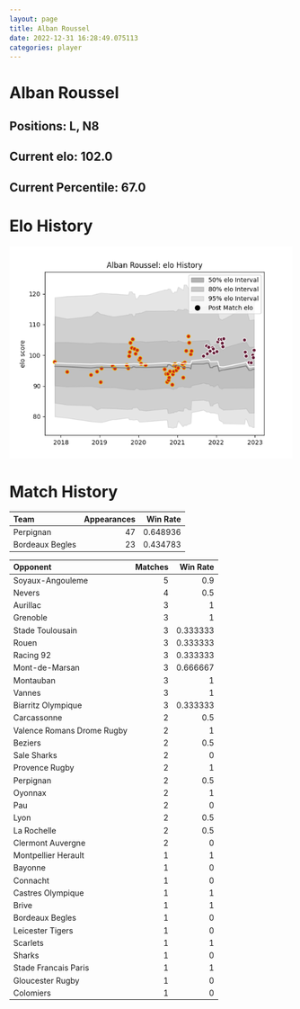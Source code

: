 ```yaml
---  
layout: page  
title: Alban Roussel  
date: 2022-12-31 16:28:49.075113  
categories: player  
---
```

# Alban Roussel

## Positions: L, N8

## Current elo: 102.0

## Current Percentile: 67.0

# Elo History


![elo history](history_AlbanRoussel.png)
# Match History


| Team            |   Appearances |   Win Rate |
|:----------------|--------------:|-----------:|
| Perpignan       |            47 |   0.648936 |
| Bordeaux Begles |            23 |   0.434783 |

| Opponent                   |   Matches |   Win Rate |
|:---------------------------|----------:|-----------:|
| Soyaux-Angouleme           |         5 |   0.9      |
| Nevers                     |         4 |   0.5      |
| Aurillac                   |         3 |   1        |
| Grenoble                   |         3 |   1        |
| Stade Toulousain           |         3 |   0.333333 |
| Rouen                      |         3 |   0.333333 |
| Racing 92                  |         3 |   0.333333 |
| Mont-de-Marsan             |         3 |   0.666667 |
| Montauban                  |         3 |   1        |
| Vannes                     |         3 |   1        |
| Biarritz Olympique         |         3 |   0.333333 |
| Carcassonne                |         2 |   0.5      |
| Valence Romans Drome Rugby |         2 |   1        |
| Beziers                    |         2 |   0.5      |
| Sale Sharks                |         2 |   0        |
| Provence Rugby             |         2 |   1        |
| Perpignan                  |         2 |   0.5      |
| Oyonnax                    |         2 |   1        |
| Pau                        |         2 |   0        |
| Lyon                       |         2 |   0.5      |
| La Rochelle                |         2 |   0.5      |
| Clermont Auvergne          |         2 |   0        |
| Montpellier Herault        |         1 |   1        |
| Bayonne                    |         1 |   0        |
| Connacht                   |         1 |   0        |
| Castres Olympique          |         1 |   1        |
| Brive                      |         1 |   1        |
| Bordeaux Begles            |         1 |   0        |
| Leicester Tigers           |         1 |   0        |
| Scarlets                   |         1 |   1        |
| Sharks                     |         1 |   0        |
| Stade Francais Paris       |         1 |   1        |
| Gloucester Rugby           |         1 |   0        |
| Colomiers                  |         1 |   0        |